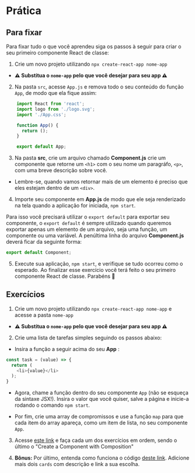 # Prática

## Para fixar

Para fixar tudo o que você aprendeu siga os passos à seguir para criar o seu primeiro componente React de classe:

1. Crie um novo projeto utilizando `npx create-react-app nome-app`

* **⚠️ Substitua o `nome-app` pelo que você desejar para seu app ⚠️**

2. Na pasta `src`, acesse `App.js` e remova todo o seu conteúdo do função `App`, de modo que ela fique assim:

```javascript
    import React from 'react';
    import logo from './logo.svg';
    import './App.css';

    function App() {
      return ();
    }

    export default App;
```

3. Na pasta **src**, crie um arquivo chamado **Component.js** crie um componente que retorne um `<h1>` com o seu nome um paragráfo, `<p>`, com uma breve descrição sobre você.

* Lembre-se, quando vamos retornar mais de um elemento é preciso que eles estejam dentro de um `<div>`.

4. Importe seu componente em **App.js** de modo que ele seja renderizado na tela quando a aplicação for iniciada, `npm start`.

Para isso você precisará utilizar o `export default` para exportar seu componente, o `export default` é sempre utilizado quando queremos exportar apenas um elemento de um arquivo, seja uma função, um componente ou uma variável. A penúltima linha do arquivo **Component.js** deverá ficar da seguinte forma:

```javascript
export default Component;
```

5. Execute sua aplicação, `npm start`, e verifique se tudo ocorreu como o esperado. Ao finalizar esse exercício você terá feito o seu primeiro componente React de classe. Parabéns 🎉

## Exercícios

1. Crie um novo projeto utilizando `npx create-react-app nome-app` e acesse a pasta `nome-app`

* **⚠️ Substitua o `nome-app` pelo que você desejar para seu app ⚠️**

2. Crie uma lista de tarefas simples seguindo os passos abaixo:

* Insira a função a seguir acima do seu **App** :

```javascript
const task = (value) => {
  return (
    <li>{value}</li>
  );
}
```

* Agora, chame a função dentro do seu componente `App` (não se esqueça da sintaxe JSX!). Insira o valor que você quiser, salve a página e inicie-a rodando o comando `npm start`.

* Por fim, crie uma array de compromissos e use a função `map` para que cada item do array apareça, como um item de lista, no seu componente `App`.

3. Acesse [este link](https://www.freecodecamp.org/learn/front-end-libraries/react) e faça cada um dos exercícios em ordem, sendo o último o "Create a Component with Composition"

4. **Bônus:** Por último, entenda como funciona o código [deste link](https://codepen.io/nathansebhastian/pen/qgOJKe). Adicione mais dois `cards` com descrição e link a sua escolha.
